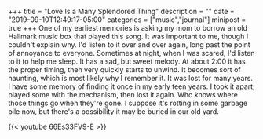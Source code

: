 +++
title = "Love Is a Many Splendored Thing"
description = ""
date = "2019-09-10T12:49:17-05:00"
categories = ["music","journal"]
minipost = true
+++
One of my earliest memories is asking my mom to borrow an old Hallmark music box that played this song. It was important to me, though I couldn't explain why. I'd listen to it over and over again, long past the point of annoyance to everyone. Sometimes at night, when I was scared, I'd listen to it to help me sleep. It has a sad, but sweet melody. At about 2:00 it has the proper timing, then very quickly starts to unwind. It becomes sort of haunting, which is most likely why I remember it. It was lost for many years. I have some memory of finding it once in my early teen years. I took it apart, played some with the mechanism, then lost it again. Who knows where those things go when they're gone. I suppose it's rotting in some garbage pile now, but there's a possibility it may be buried in our old yard. 

{{< youtube 66Es33FV9-E >}}
